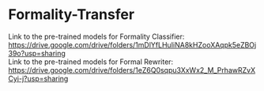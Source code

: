 # Formality-Transfer

Link to the pre-trained models for Formality Classifier: https://drive.google.com/drive/folders/1mDlYfLHuIiNA8kHZooXAqpk5eZBOj39o?usp=sharing <br>
Link to the pre-trained models for Formal Rewriter: https://drive.google.com/drive/folders/1eZ6Q0sqpu3XxWx2_M_PrhawRZvXCyi-j?usp=sharing <br>


